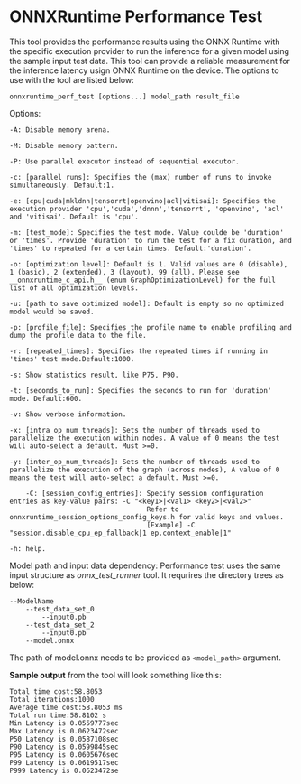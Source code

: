 # ONNXRuntime Performance Test

This tool provides the performance results using the ONNX Runtime with the specific execution provider to run the inference for a given model using the sample input test data. This tool can provide a reliable measurement for the inference latency usign ONNX Runtime on the device. The options to use with the tool are listed below:

`onnxruntime_perf_test [options...] model_path result_file`

Options:

	-A: Disable memory arena.

	-M: Disable memory pattern.

	-P: Use parallel executor instead of sequential executor.

	-c: [parallel runs]: Specifies the (max) number of runs to invoke simultaneously. Default:1.

	-e: [cpu|cuda|mkldnn|tensorrt|openvino|acl|vitisai]: Specifies the execution provider 'cpu','cuda','dnnn','tensorrt', 'openvino', 'acl' and 'vitisai'. Default is 'cpu'.

	-m: [test_mode]: Specifies the test mode. Value coulde be 'duration' or 'times'. Provide 'duration' to run the test for a fix duration, and 'times' to repeated for a certain times. Default:'duration'.

	-o: [optimization level]: Default is 1. Valid values are 0 (disable), 1 (basic), 2 (extended), 3 (layout), 99 (all). Please see __onnxruntime_c_api.h__ (enum GraphOptimizationLevel) for the full list of all optimization levels.

	-u: [path to save optimized model]: Default is empty so no optimized model would be saved.

	-p: [profile_file]: Specifies the profile name to enable profiling and dump the profile data to the file.

	-r: [repeated_times]: Specifies the repeated times if running in 'times' test mode.Default:1000.

	-s: Show statistics result, like P75, P90.

	-t: [seconds_to_run]: Specifies the seconds to run for 'duration' mode. Default:600.

	-v: Show verbose information.

	-x: [intra_op_num_threads]: Sets the number of threads used to parallelize the execution within nodes. A value of 0 means the test will auto-select a default. Must >=0.

	-y: [inter_op_num_threads]: Sets the number of threads used to parallelize the execution of the graph (across nodes), A value of 0 means the test will auto-select a default. Must >=0.

        -C: [session_config_entries]: Specify session configuration entries as key-value pairs: -C "<key1>|<val1> <key2>|<val2>"
                                      Refer to onnxruntime_session_options_config_keys.h for valid keys and values.
                                      [Example] -C "session.disable_cpu_ep_fallback|1 ep.context_enable|1"

	-h: help.

Model path and input data dependency:
    Performance test uses the same input structure as *onnx_test_runner* tool. It requrires the directory trees as below:

    --ModelName
        --test_data_set_0
            --input0.pb
        --test_data_set_2
            --input0.pb
        --model.onnx

The path of model.onnx needs to be provided as `<model_path>` argument.

__Sample output__ from the tool will look something like this:

	Total time cost:58.8053
	Total iterations:1000
	Average time cost:58.8053 ms
	Total run time:58.8102 s
	Min Latency is 0.0559777sec
	Max Latency is 0.0623472sec
	P50 Latency is 0.0587108sec
	P90 Latency is 0.0599845sec
	P95 Latency is 0.0605676sec
	P99 Latency is 0.0619517sec
	P999 Latency is 0.0623472se
